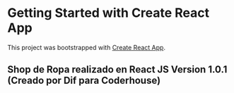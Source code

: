 # Getting Started with Create React App

This project was bootstrapped with [Create React App](https://github.com/facebook/create-react-app).

## Shop de Ropa realizado en React JS Version 1.0.1 (Creado por Dif para Coderhouse)





